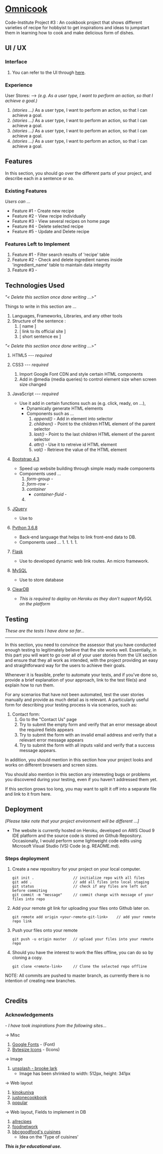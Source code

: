 # [Omnicook](https://naturaldev0.github.io/p3-omnicook/)

Code-Institute Project #3 : An cookbook project that shows different varieties of recipe for hobbyist to get inspirations and ideas to jumpstart them in learning how to cook and make delicious form of dishes.
 
 
## UI / UX

### Interface
1. You can refer to the UI through [here](https://drive.google.com/file/d/15hE_VO6VaOnUheitaI-4sei5_7XlH8Kt/view?usp=sharing).

### Experience
User Stores: --> <i>(e.g. As a user type, I want to perform an action, so that I achieve a goal.)</i>

1. <i>(stories ...)</i> As a user type, I want to perform an action, so that I can achieve a goal.
1. <i>(stories ...)</i> As a user type, I want to perform an action, so that I can achieve a goal.
1. <i>(stories ...)</i> As a user type, I want to perform an action, so that I can achieve a goal.
1. <i>(stories ...)</i> As a user type, I want to perform an action, so that I can achieve a goal.

## Features

In this section, you should go over the different parts of your project, and describe each in a sentence or so.
 
### Existing Features

<i>Users can ...</i>

* Feature #1 - Create new recipe
* Feature #2 - View recipe individually
* Feature #3 - View several recipes on home page
* Feature #4 - Delete selected recipe
* Feature #5 - Update and Delete recipe

### Features Left to Implement
1. Feature #1 - Filter search results of 'recipe' table
1. Feature #2 - Check and delete ingredient names inside 'ingredient_name' table to maintain data integrity
1. Feature #3 -

## Technologies Used

<i>"< Delete this sectiion once done writing ...>"</i>

Things to write in this section are ...

1. Languages, Frameworks, Libraries, and any other tools
1. Structure of the sentence :
    1. [ name ]
    1. [ link to its official site ]
    1. [ short sentence ex ]
    
<i>"< Delete this sectiion once done writing ...>"</i>

1. HTML5 --- *required*
1. CSS3 --- *required*
    1. Import Google Font CDN and style certain HTML components
    1. Add in @media (media queries) to control element size when screen size changed
1. JavaScript --- *required*
    * Use it add in certain functions such as (e.g. click, ready, on ...),
        * Dynamically generate HTML elements
        * Components such as ...
            1. *append()*        - Add in element into selector
            1. *children()*      - Point to the children HTML element of the parent selector
            1. *last()*          - Point to the last children HTML element of the parent selector
            1. *attr()*          - Use it to retreive id HTML element
            1. *val()*           - Retrieve the value of the HTML element
1. [Bootstrap 4.3](https://getbootstrap.com/)
    * Speed up website building through simple ready made components
    * Components used ...
        1. *form-group*          -
        1. *form-row*            -
        1. *container*
            * *container-fluid*  -
        1. 
1. [JQuery](https://jquery.com)
    * Use to 
1. [Python 3.6.8](https://docs.python.org/3.6/)
    * Back-end language that helps to link front-end data to DB.
    * Components used ...
        1.
        1.
        1.
        1.
        

        
1. [Flask](https://flask.palletsprojects.com/en/1.1.x/)
    * Use to developed dynamic web link routes. An micro framework.
1. [MySQL](https://www.mysql.com/)
    * Use to store database
1. [ClearDB](https://w2.cleardb.net/)
    * *This is required to deploy on Heroku as they don't support MySQL on the platform*


## Testing

<i>These are the tests I have done so far...</i>
<hr>

In this section, you need to convince the assessor that you have conducted enough testing to legitimately believe that the site works well. Essentially, in this part you will want to go over all of your user stories from the UX section and ensure that they all work as intended, with the project providing an easy and straightforward way for the users to achieve their goals.

Whenever it is feasible, prefer to automate your tests, and if you've done so, provide a brief explanation of your approach, link to the test file(s) and explain how to run them.

For any scenarios that have not been automated, test the user stories manually and provide as much detail as is relevant. A particularly useful form for describing your testing process is via scenarios, such as:

1. Contact form:
    1. Go to the "Contact Us" page
    2. Try to submit the empty form and verify that an error message about the required fields appears
    3. Try to submit the form with an invalid email address and verify that a relevant error message appears
    4. Try to submit the form with all inputs valid and verify that a success message appears.

In addition, you should mention in this section how your project looks and works on different browsers and screen sizes.

You should also mention in this section any interesting bugs or problems you discovered during your testing, even if you haven't addressed them yet.

If this section grows too long, you may want to split it off into a separate file and link to it from here.

## Deployment

<i>[Please take note that your project environment will be different ...]</i>

* The website is currently hosted on Heroku, developed on AWS Cloud 9 IDE platform and the source code is stored on Github Repository. Occasionally, I would perform some lightweight code edits using Microsoft Visual Studio (VS) Code (e.g. README.md).

### Steps deployment

1. Create a new repository for your project on your local computer.
    ```
    git init .                  // initialize repo with all files
    git add .                   // add all files into local staging
    git status                  // check if any files are left out before commiting
    git commit -m "message"     // commit change with message of your files into repo
    ```
2. Add your remote git link for uploading your files onto Github later on.
    ```
    git remote add origin <your-remote-git-link>    // add your remote repo link
    ```
3. Push your files onto your remote
    ```
    git push -u origin master   // upload your files into your remote repo
    ```

4. Should you have the interest to work the files offline, you can do so by cloning a copy.
    ```
    git clone <remote-link>     // Clone the selected repo offline
    ```

NOTE: All commits are pushed to master branch, as currently there is no intention of creating new branches.
<br><br>

## Credits

### Acknowledgements

<i>- I have took inspirations from the following sites...</i>

→ Misc
1. [Google Fonts](https://fonts.google.com/) - (Font)
2. [Bytesize Icons](https://github.com/danklammer/bytesize-icons) - (Icons)

→ Image
1. [unsplash - brooke lark](https://unsplash.com/photos/4J059aGa5s4)
    * Image has been shrinked to width: 512px, height: 341px

→ Web layout
1. [kinokuniya](https://kinokuniya.com.sg/)
1. [justonecookbook](https://www.justonecookbook.com/)
1. [popular](https://www.popular.com.sg/)

→ Web layout, Fields to implement in DB
1. [allrecipes](https://www.allrecipes.com/)
1. [foodnetwork](https://www.foodnetwork.com/)
1. [bbcgoodfood's cuisines](https://www.bbcgoodfood.com/recipes/category/cuisines)
    * Idea on the ‘Type of cuisines’


***This is for educational use.***
